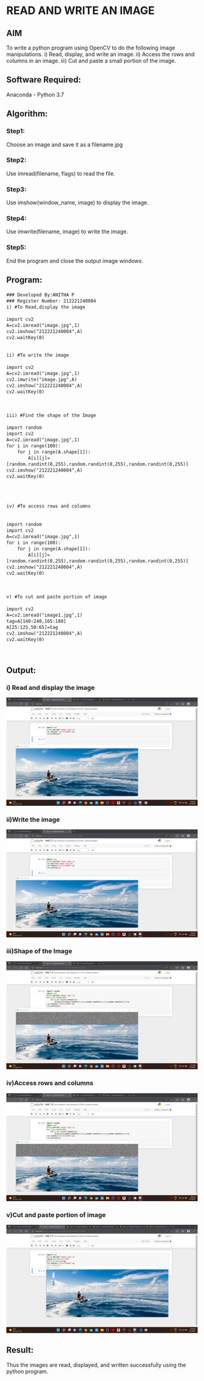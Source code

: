 # READ AND WRITE AN IMAGE
## AIM
To write a python program using OpenCV to do the following image manipulations.
i) Read, display, and write an image.
ii) Access the rows and columns in an image.
iii) Cut and paste a small portion of the image.

## Software Required:
Anaconda - Python 3.7
## Algorithm:
### Step1:
Choose an image and save it as a filename.jpg
### Step2:
Use imread(filename, flags) to read the file.
### Step3:
Use imshow(window_name, image) to display the image.
### Step4:
Use imwrite(filename, image) to write the image.
### Step5:
End the program and close the output image windows.
## Program:
```
### Developed By:ANITHA P
### Register Number: 212221240004
i) #To Read,display the image

import cv2
A=cv2.imread("image.jpg",1)
cv2.imshow("212221240004",A)
cv2.waitKey(0)
```
```

ii) #To write the image

import cv2
A=cv2.imread("image.jpg",1)
cv2.imwrite("image.jpg",A)
cv2.imshow("212221240004",A)
cv2.waitKey(0)


```
```

iii) #Find the shape of the Image

import random
import cv2
A=cv2.imread("image.jpg",1)
for i in range(100):
    for j in range(A.shape[1]):
        A[i][j]=[random.randint(0,255),random.randint(0,255),random.randint(0,255)]
cv2.imshow("212221240004",A)
cv2.waitKey(0)
```
```



iv) #To access rows and columns


import random
import cv2
A=cv2.imread("image.jpg",1)
for i in range(100):
    for j in range(A.shape[1]):
        A[i][j]=[random.randint(0,255),random.randint(0,255),random.randint(0,255)]
cv2.imshow("212221240004",A)
cv2.waitKey(0)



```
```
v) #To cut and paste portion of image

import cv2
A=cv2.imread("image1.jpg",1)
tag=A[140:240,165:180]
A[25:125,50:65]=tag
cv2.imshow("212221240004",A)
cv2.waitKey(0)



```

## Output:

### i) Read and display the image

![output4](./pic1.1.png)

### ii)Write the image

![output3](./pic2.png)

### iii)Shape of the Image

![output2](./pic3.png)

### iv)Access rows and columns

![output1](./pic4.png)


### v)Cut and paste portion of image
![output](./pic5.png)

## Result:
Thus the images are read, displayed, and written successfully using the python program.



